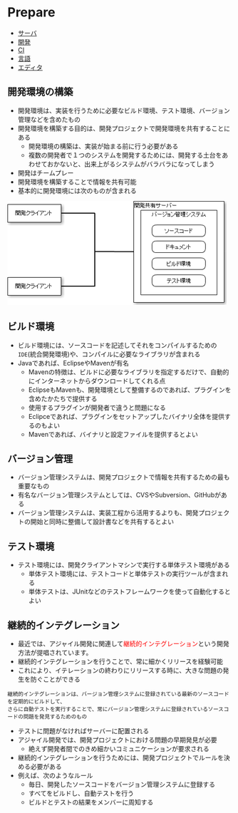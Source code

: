 # Prepare

* [サーバ](01)
* [開発](02)
* [CI](03)
* [言語](04)
* [エディタ](05)

## 開発環境の構築

* 開発環境は、実装を行うために必要なビルド環境、テスト環境、バージョン管理などを含めたもの
* 開発環境を構築する目的は、開発プロジェクトで開発環境を共有することにある
    * 開発環境の構築は、実装が始まる前に行う必要がある
    * 複数の開発者で１つのシステムを開発するためには、開発する土台をあわせておかないと、出来上がるシステムがバラバラになってしまう
* 開発はチームプレー
* 開発環境を構築することで情報を共有可能
* 基本的に開発環境には次のものが含まれる

![image](image/image4-15.png)

## ビルド環境

* ビルド環境には、ソースコードを記述してそれをコンパイルするための`IDE`(統合開発環境)や、コンパイルに必要なライブラリが含まれる
* Javaであれば、EclipseやMavenが有名
    * Mavenの特徴は、ビルドに必要なライブラリを指定するだけで、自動的にインターネットからダウンロードしてくれる点
    * EclipseもMavenも、開発環境として整備するのであれば、プラグインを含めたかたちで提供する
    * 使用するプラグインが開発者で違うと問題になる
    * Eclipceであれば、プラグインをセットアップしたバイナリ全体を提供するのもよい
    * Mavenであれば、バイナリと設定ファイルを提供するとよい

## バージョン管理

* バージョン管理システムは、開発プロジェクトで情報を共有するための最も重要なもの
* 有名なバージョン管理システムとしては、CVSやSubversion、GitHubがある
* バージョン管理システムは、実装工程から活用するよりも、開発プロジェクトの開始と同時に整備して設計書などを共有するとよい

## テスト環境

* テスト環境には、開発クライアントマシンで実行する単体テスト環境がある
    * 単体テスト環境には、テストコードと単体テストの実行ツールが含まれる
    * 単体テストは、JUnitなどのテストフレームワークを使って自動化するとよい
    
## 継続的インテグレーション

* 最近では、アジャイル開発に関連して<span style="color:red;" class="tiplink" data-tips="">継続的インテグレーション</span>という開発方法が提唱されています。<br>
* 継続的インテグレーションを行うことで、常に細かくリリースを経験可能
* これにより、イテレーションの終わりにリリースする時に、大きな問題の発生を防ぐことができる

```text
継続的インテグレーションは、バージョン管理システムに登録されている最新のソースコードを定期的にビルドして、
さらに自動テストを実行することで、常にバージョン管理システムに登録されているソースコードの問題を発見するためのもの
```

* テストに問題がなければサーバーに配置される
* アジャイル開発では、開発プロジェクトにおける問題の早期発見が必要
    * 絶えず開発者間でのきめ細かいコミュニケーションが要求される
* 継続的インテグレーションを行うためには、開発プロジェクトでルールを決める必要がある
* 例えば、次のようなルール
    * 毎日、開発したソースコードをバージョン管理システムに登録する
    * すべてをビルドし、自動テストを行う
    * ビルドとテストの結果をメンバーに周知する
